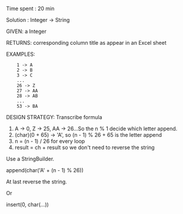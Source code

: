 Time spent : 20 min

Solution : Integer -> String	

GIVEN: a Integer

RETURNS: corresponding column title as appear in an Excel sheet

EXAMPLES:

```
    1 -> A
    2 -> B
    3 -> C
    ...
    26 -> Z
    27 -> AA
    28 -> AB 
    ...
    53 -> BA
```



DESIGN STRATEGY: Transcribe formula



1. A -> 0, Z -> 25, AA -> 26…So the n % 1 decide which letter append. 
2. (char)(0 + 65) -> 'A', so (n - 1) % 26 + 65 is the letter append
3. n = (n - 1) / 26 for every loop
4. result = ch + result so we don't need to reverse the string



Use a StringBuilder.

append(char('A' + (n - 1) % 26))

At last reverse the string.

Or

insert(0, char(...))